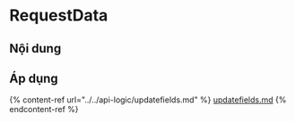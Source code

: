 # RequestData

## Nội dung



## Áp dụng

{% content-ref url="../../api-logic/updatefields.md" %}
[updatefields.md](../../api-logic/updatefields.md)
{% endcontent-ref %}

